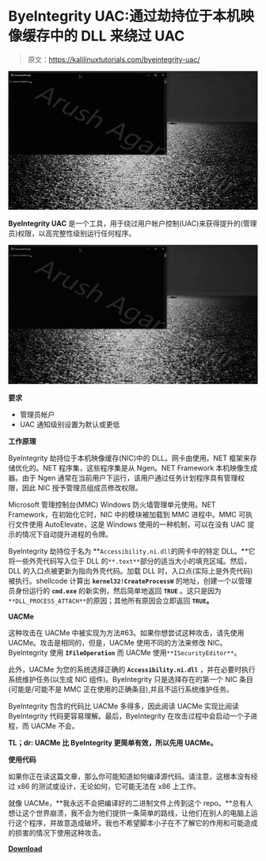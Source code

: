 # ByeIntegrity UAC:通过劫持位于本机映像缓存中的 DLL 来绕过 UAC

> 原文：<https://kalilinuxtutorials.com/byeintegrity-uac/>

[![ByeIntegrity UAC : Bypass UAC By Hijacking A DLL Located In The Native Image Cache](img/714fef663f6a9aa5d080c66da48eb807.png "ByeIntegrity UAC : Bypass UAC By Hijacking A DLL Located In The Native Image Cache")](https://1.bp.blogspot.com/-UBmH7B7ykMU/YKvsuLKu9DI/AAAAAAAAJNQ/Y6VBjWSagqEu1aA4yOmtY_7CtVMZzf92gCLcBGAsYHQ/s640/ByeIntegrity.gif)

**ByeIntegrity UAC** 是一个工具，用于绕过用户帐户控制(UAC)来获得提升的(管理员)权限，以高完整性级别运行任何程序。

![](img/503e3f19fa5ec04e9f1390b4bd29a718.png)

**要求**

*   管理员帐户
*   UAC 通知级别设置为默认或更低

**工作原理**

ByeIntegrity 劫持位于本机映像缓存(NIC)中的 DLL。网卡由使用。NET 框架来存储优化的。NET 程序集，这些程序集是从 Ngen。NET Framework 本机映像生成器。由于 Ngen 通常在当前用户下运行，该用户通过任务计划程序具有管理权限，因此 NIC 授予管理员组成员修改权限。

Microsoft 管理控制台(MMC) Windows 防火墙管理单元使用。NET Framework，在初始化它时，NIC 中的模块被加载到 MMC 进程中。MMC 可执行文件使用 AutoElevate，这是 Windows 使用的一种机制，可以在没有 UAC 提示的情况下自动提升进程的令牌。

ByeIntegrity 劫持位于名为 **`Accessibility.ni.dll`的网卡中的特定 DLL。**它将一些外壳代码写入位于 DLL 的`**.text**`部分的适当大小的填充区域。然后，DLL 的入口点被更新为指向外壳代码。加载 DLL 时，入口点(实际上是外壳代码)被执行。shellcode 计算出 **`kernel32!CreateProcessW`** 的地址，创建一个以管理员身份运行的 **`cmd.exe`** 的新实例，然后简单地返回 **`TRUE`** 。这只是因为`**DLL_PROCESS_ATTACH**`的原因；其他所有原因会立即返回 **`TRUE`。**

**UACMe**

这种攻击在 UACMe 中被实现为方法#63。如果你想尝试这种攻击，请先使用 UACMe。攻击是相同的，但是，UACMe 使用不同的方法来修改 NIC。ByeIntegrity 使用 **`IFileOperation`** 而 UACMe 使用`**ISecurityEditor**`。

此外，UACMe 为您的系统选择正确的 **`Accessibility.ni.dll`** ，并在必要时执行系统维护任务(以生成 NIC 组件)。ByeIntegrity 只是选择存在的第一个 NIC 条目(可能是/可能不是 MMC 正在使用的正确条目),并且不运行系统维护任务。

ByeIntegrity 包含的代码比 UACMe 多得多，因此阅读 UACMe 实现比阅读 ByeIntegrity 代码更容易理解。最后，ByeIntegrity 在攻击过程中会启动一个子进程，而 UACMe 不会。

**TL；dr: UACMe 比 ByeIntegrity 更简单有效，所以先用 UACMe。**

**使用代码**

如果你正在读这篇文章，那么你可能知道如何编译源代码。请注意，这根本没有经过 x86 的测试或设计，无论如何，它可能无法在 x86 上工作。

就像 UACMe，**我永远不会把编译好的二进制文件上传到这个 repo。**总有人想让这个世界崩溃，我不会为他们提供一条简单的路线，让他们在别人的电脑上运行这个程序，并故意造成破坏。我也不希望脚本小子在不了解它的作用和可能造成的损害的情况下使用这种攻击。

[**Download**](https://github.com/AzAgarampur/byeintegrity-uac)
